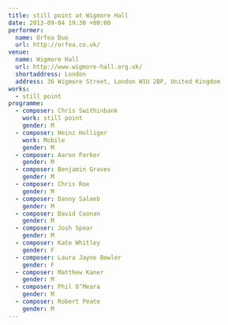 ```yaml
---
title: still point at Wigmore Hall
date: 2013-09-04 19:30 +00:00
performer:
  name: Orfea Duo
  url: http://orfea.co.uk/
venue:
  name: Wigmore Hall
  url: http://www.wigmore-hall.org.uk/
  shortaddress: London
  address: 36 Wigmore Street, London W1U 2BP, United Kingdom
works:
  - still point
programme:
  - composer: Chris Swithinbank
    work: still point
    gender: M
  - composer: Heinz Holliger
    work: Mobile
    gender: M
  - composer: Aaron Parker
    gender: M
  - composer: Benjamin Graves
    gender: M
  - composer: Chris Roe
    gender: M
  - composer: Danny Saleeb
    gender: M
  - composer: David Coonan
    gender: M
  - composer: Josh Spear
    gender: M
  - composer: Kate Whitley
    gender: F
  - composer: Laura Jayne Bowler
    gender: F
  - composer: Matthew Kaner
    gender: M
  - composer: Phil O’Meara
    gender: M
  - composer: Robert Peate
    gender: M
---
```

